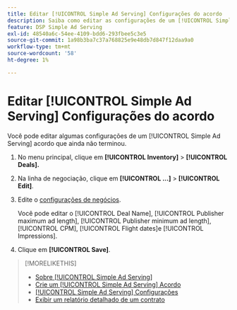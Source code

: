 ```yaml
---
title: Editar [!UICONTROL Simple Ad Serving] Configurações do acordo
description: Saiba como editar as configurações de um [!UICONTROL Simple Ad Serving] acordo.
feature: DSP Simple Ad Serving
exl-id: 48540a6c-54ee-4109-bdd6-293fbee5c3e5
source-git-commit: 1a98b3ba7c37a768825e9e48db7d847f12daa9a0
workflow-type: tm+mt
source-wordcount: '58'
ht-degree: 1%

---
```


# Editar [!UICONTROL Simple Ad Serving] Configurações do acordo

Você pode editar algumas configurações de um [!UICONTROL Simple Ad Serving] acordo que ainda não terminou.

1. No menu principal, clique em **[!UICONTROL Inventory]** > **[!UICONTROL Deals].**

1. Na linha de negociação, clique em  **[!UICONTROL ...]** > **[!UICONTROL Edit]**.

1. Edite o [configurações de negócios](simple-deal-settings.md).

   Você pode editar o [!UICONTROL Deal Name], [!UICONTROL Publisher maximum ad length], [!UICONTROL Publisher minimum ad length], [!UICONTROL CPM], [!UICONTROL Flight dates]e [!UICONTROL Impressions].

1. Clique em **[!UICONTROL Save]**.

>[!MORELIKETHIS]
>
>* [Sobre [!UICONTROL Simple Ad Serving]](simple-deal-about.md)
>* [Crie um [!UICONTROL Simple Ad Serving] Acordo](simple-deal-create.md)
>* [[!UICONTROL Simple Ad Serving] Configurações](simple-deal-settings.md)
>* [Exibir um relatório detalhado de um contrato](/help/dsp/inventory/deal-view-report.md)


<!-- add back when reimplemented:
>* [View Event-Tracking Pixels for a [!UICONTROL Simple Ad Serving] Deal](simple-deal-show-pixels.md)
-->

